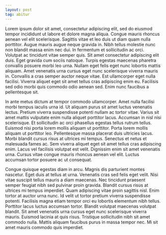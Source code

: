 ```yaml
---
layout: post
tag: abitur
---
```

Lorem ipsum dolor sit amet, consectetur adipiscing elit, sed do eiusmod tempor incididunt ut labore et dolore magna aliqua. Congue mauris rhoncus aenean vel elit scelerisque. Sagittis vitae et leo duis ut diam quam nulla porttitor. Augue mauris augue neque gravida in. Nibh tellus molestie nunc non blandit massa enim nec dui. In fermentum et sollicitudin ac orci. Volutpat ac tincidunt vitae semper quis. Sit amet consectetur adipiscing elit duis. Eget gravida cum sociis natoque. Turpis egestas maecenas pharetra convallis posuere morbi leo urna. Nullam eget felis eget nunc lobortis mattis aliquam. Amet venenatis urna cursus eget nunc scelerisque viverra mauris in. Convallis a cras semper auctor neque vitae. Est ullamcorper eget nulla facilisi. Viverra aliquet eget sit amet tellus cras adipiscing enim eu. Facilisis sed odio morbi quis commodo odio aenean sed. Enim nunc faucibus a pellentesque sit.

In ante metus dictum at tempor commodo ullamcorper. Amet nulla facilisi morbi tempus iaculis urna id. Ut aliquam purus sit amet luctus venenatis lectus. Pretium viverra suspendisse potenti nullam ac tortor vitae. Varius sit amet mattis vulputate enim nulla aliquet porttitor lacus. Accumsan in nisl nisi scelerisque. Et sollicitudin ac orci phasellus egestas tellus rutrum tellus. Euismod nisi porta lorem mollis aliquam ut porttitor. Porta lorem mollis aliquam ut porttitor leo. Pellentesque massa placerat duis ultricies lacus. Morbi blandit cursus risus at ultrices mi tempus. Senectus et netus et malesuada fames ac. Sem viverra aliquet eget sit amet tellus cras adipiscing enim. Lacus vel facilisis volutpat est velit. Dignissim enim sit amet venenatis urna. Cursus vitae congue mauris rhoncus aenean vel elit. Luctus accumsan tortor posuere ac ut consequat.

Congue quisque egestas diam in arcu. Magnis dis parturient montes nascetur. Eget duis at tellus at urna. Venenatis cras sed felis eget velit. Nisi vitae suscipit tellus mauris a diam maecenas. Nec tincidunt praesent semper feugiat nibh sed pulvinar proin gravida. Blandit cursus risus at ultrices mi tempus imperdiet. Quam adipiscing vitae proin sagittis nisl. Enim tortor at auctor urna nunc. Id velit ut tortor pretium viverra suspendisse potenti. Facilisis magna etiam tempor orci eu lobortis elementum nibh tellus. Porttitor lacus luctus accumsan tortor. Blandit volutpat maecenas volutpat blandit. Sit amet venenatis urna cursus eget nunc scelerisque viverra mauris. Euismod lacinia at quis risus. Tristique sollicitudin nibh sit amet commodo nulla. Mattis aliquam faucibus purus in massa tempor nec. Mi sit amet mauris commodo quis imperdiet.
